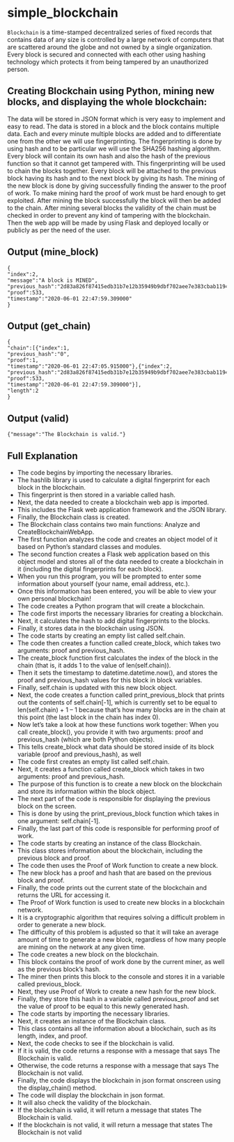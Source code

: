 # simple_blockchain

`Blockchain` is a time-stamped decentralized series of fixed records that contains data of any size is controlled by a large network of computers that are scattered around the globe and not owned by a single organization. Every block is secured and connected with each other using hashing technology which protects it from being tampered by an unauthorized person.

## Creating Blockchain using Python, mining new blocks, and displaying the whole blockchain:

The data will be stored in JSON format which is very easy to implement and easy to read. The data is stored in a block and the block contains multiple data. Each and every minute multiple blocks are added and to differentiate one from the other we will use fingerprinting.
The fingerprinting is done by using hash and to be particular we will use the SHA256 hashing algorithm. Every block will contain its own hash and also the hash of the previous function so that it cannot get tampered with.
This fingerprinting will be used to chain the blocks together. Every block will be attached to the previous block having its hash and to the next block by giving its hash.
The mining of the new block is done by giving successfully finding the answer to the proof of work. To make mining hard the proof of work must be hard enough to get exploited.
After mining the block successfully the block will then be added to the chain.
After mining several blocks the validity of the chain must be checked in order to prevent any kind of tampering with the blockchain.
Then the web app will be made by using Flask and deployed locally or publicly as per the need of the user.

## Output (mine_block)

```
{
"index":2,
"message":"A block is MINED",
"previous_hash":"2d83a826f87415edb31b7e12b35949b9dbf702aee7e383cbab119456847b957c",
"proof":533,
"timestamp":"2020-06-01 22:47:59.309000"
}
```

## Output (get_chain)

```
{
"chain":[{"index":1,
"previous_hash":"0",
"proof":1,
"timestamp":"2020-06-01 22:47:05.915000"},{"index":2,
"previous_hash":"2d83a826f87415edb31b7e12b35949b9dbf702aee7e383cbab119456847b957c",
"proof":533,
"timestamp":"2020-06-01 22:47:59.309000"}],
"length":2
}
```

## Output (valid)

```
{"message":"The Blockchain is valid."}
```

## Full Explanation

- The code begins by importing the necessary libraries.
- The hashlib library is used to calculate a digital fingerprint for each block in the blockchain.
- This fingerprint is then stored in a variable called hash.
- Next, the data needed to create a blockchain web app is imported.
- This includes the Flask web application framework and the JSON library.
- Finally, the Blockchain class is created.
- The Blockchain class contains two main functions: Analyze and CreateBlockchainWebApp.
- The first function analyzes the code and creates an object model of it based on Python’s standard classes and modules.
- The second function creates a Flask web application based on this object model and stores all of the data needed to create a blockchain in it (including the digital fingerprints for each block).
- When you run this program, you will be prompted to enter some information about yourself (your name, email address, etc.).
- Once this information has been entered, you will be able to view your own personal blockchain!
- The code creates a Python program that will create a blockchain.
- The code first imports the necessary libraries for creating a blockchain.
- Next, it calculates the hash to add digital fingerprints to the blocks.
- Finally, it stores data in the blockchain using JSON.
- The code starts by creating an empty list called self.chain.
- The code then creates a function called create_block, which takes two arguments: proof and previous_hash.
- The create_block function first calculates the index of the block in the chain (that is, it adds 1 to the value of len(self.chain)).
- Then it sets the timestamp to datetime.datetime.now(), and stores the proof and previous_hash values for this block in block variables.
- Finally, self.chain is updated with this new block object.
- Next, the code creates a function called print_previous_block that prints out the contents of self.chain[-1], which is currently set to be equal to len(self.chain) + 1 – 1 because that’s how many blocks are in the chain at this point (the last block in the chain has index 0).
- Now let’s take a look at how these functions work together: When you call create_block(), you provide it with two arguments: proof and previous_hash (which are both Python objects).
- This tells create_block what data should be stored inside of its block variable (proof and previous_hash), as well
- The code first creates an empty list called self.chain.
- Next, it creates a function called create_block which takes in two arguments: proof and previous_hash.
- The purpose of this function is to create a new block on the blockchain and store its information within the block object.
- The next part of the code is responsible for displaying the previous block on the screen.
- This is done by using the print_previous_block function which takes in one argument: self.chain[-1].
- Finally, the last part of this code is responsible for performing proof of work.
- The code starts by creating an instance of the class Blockchain.
- This class stores information about the blockchain, including the previous block and proof.
- The code then uses the Proof of Work function to create a new block.
- The new block has a proof and hash that are based on the previous block and proof.
- Finally, the code prints out the current state of the blockchain and returns the URL for accessing it.
- The Proof of Work function is used to create new blocks in a blockchain network.
- It is a cryptographic algorithm that requires solving a difficult problem in order to generate a new block.
- The difficulty of this problem is adjusted so that it will take an average amount of time to generate a new block, regardless of how many people are mining on the network at any given time.
- The code creates a new block on the blockchain.
- This block contains the proof of work done by the current miner, as well as the previous block’s hash.
- The miner then prints this block to the console and stores it in a variable called previous_block.
- Next, they use Proof of Work to create a new hash for the new block.
- Finally, they store this hash in a variable called previous_proof and set the value of proof to be equal to this newly generated hash.
- The code starts by importing the necessary libraries.
- Next, it creates an instance of the Blockchain class.
- This class contains all the information about a blockchain, such as its length, index, and proof.
- Next, the code checks to see if the blockchain is valid.
- If it is valid, the code returns a response with a message that says The Blockchain is valid.
- Otherwise, the code returns a response with a message that says The Blockchain is not valid.
- Finally, the code displays the blockchain in json format onscreen using the display_chain() method.
- The code will display the blockchain in json format.
- It will also check the validity of the blockchain.
- If the blockchain is valid, it will return a message that states The Blockchain is valid.
- If the blockchain is not valid, it will return a message that states The Blockchain is not valid
